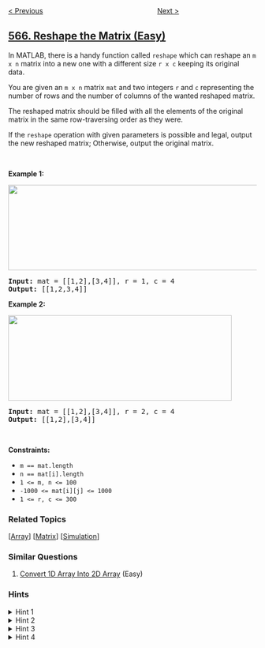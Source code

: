 <!--|This file generated by command(leetcode description); DO NOT EDIT.    |-->
<!--+----------------------------------------------------------------------+-->
<!--|@author    openset <openset.wang@gmail.com>                           |-->
<!--|@link      https://github.com/openset                                 |-->
<!--|@home      https://github.com/openset/leetcode                        |-->
<!--+----------------------------------------------------------------------+-->

[< Previous](../array-nesting "Array Nesting")
　　　　　　　　　　　　　　　　
[Next >](../permutation-in-string "Permutation in String")

## [566. Reshape the Matrix (Easy)](https://leetcode.com/problems/reshape-the-matrix "重塑矩阵")

<p>In MATLAB, there is a handy function called <code>reshape</code> which can reshape an <code>m x n</code> matrix into a new one with a different size <code>r x c</code> keeping its original data.</p>

<p>You are given an <code>m x n</code> matrix <code>mat</code> and two integers <code>r</code> and <code>c</code> representing the number of rows and the number of columns of the wanted reshaped matrix.</p>

<p>The reshaped matrix should be filled with all the elements of the original matrix in the same row-traversing order as they were.</p>

<p>If the <code>reshape</code> operation with given parameters is possible and legal, output the new reshaped matrix; Otherwise, output the original matrix.</p>

<p>&nbsp;</p>
<p><strong>Example 1:</strong></p>
<img alt="" src="https://assets.leetcode.com/uploads/2021/04/24/reshape1-grid.jpg" style="width: 613px; height: 173px;" />
<pre>
<strong>Input:</strong> mat = [[1,2],[3,4]], r = 1, c = 4
<strong>Output:</strong> [[1,2,3,4]]
</pre>

<p><strong>Example 2:</strong></p>
<img alt="" src="https://assets.leetcode.com/uploads/2021/04/24/reshape2-grid.jpg" style="width: 453px; height: 173px;" />
<pre>
<strong>Input:</strong> mat = [[1,2],[3,4]], r = 2, c = 4
<strong>Output:</strong> [[1,2],[3,4]]
</pre>

<p>&nbsp;</p>
<p><strong>Constraints:</strong></p>

<ul>
	<li><code>m == mat.length</code></li>
	<li><code>n == mat[i].length</code></li>
	<li><code>1 &lt;= m, n &lt;= 100</code></li>
	<li><code>-1000 &lt;= mat[i][j] &lt;= 1000</code></li>
	<li><code>1 &lt;= r, c &lt;= 300</code></li>
</ul>

### Related Topics
  [[Array](../../tag/array/README.md)]
  [[Matrix](../../tag/matrix/README.md)]
  [[Simulation](../../tag/simulation/README.md)]

### Similar Questions
  1. [Convert 1D Array Into 2D Array](../convert-1d-array-into-2d-array) (Easy)

### Hints
<details>
<summary>Hint 1</summary>
Do you know how 2d matrix is stored in 1d memory? Try to map 2-dimensions into one.
</details>

<details>
<summary>Hint 2</summary>
M[i][j]=M[n*i+j] , where n is the number of cols. 
This is the one way of converting 2-d indices into one 1-d index.  
Now, how will you convert 1-d index into 2-d indices?
</details>

<details>
<summary>Hint 3</summary>
Try to use division and modulus to convert 1-d index into 2-d indices.
</details>

<details>
<summary>Hint 4</summary>
M[i] =>  M[i/n][i%n] Will it result in right mapping? Take some example and check this formula.
</details>
